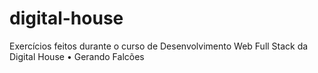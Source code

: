 # digital-house
Exercícios feitos durante o curso de Desenvolvimento Web Full Stack da Digital House • Gerando Falcões
